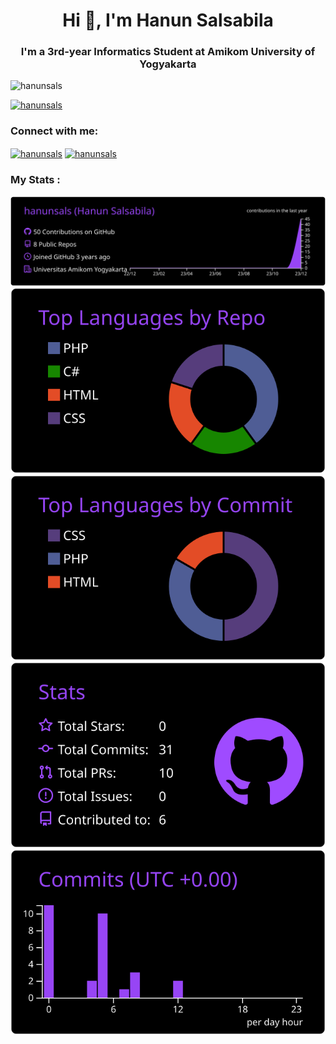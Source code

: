<h1 align="center">Hi 👋, I'm Hanun Salsabila</h1>
<h3 align="center">I'm a 3rd-year Informatics Student at Amikom University of Yogyakarta</h3>

<p align="left"> <img src="https://komarev.com/ghpvc/?username=hanunsals&label=Profile%20views&color=0e75b6&style=flat" alt="hanunsals" /> </p>

<p align="left"> <a href="https://github.com/ryo-ma/github-profile-trophy"><img src="https://github-profile-trophy.vercel.app/?username=hanunsals" alt="hanunsals" /></a> </p>

<h3 align="left">Connect with me:</h3>
<p align="left">
<a href="https://instagram.com/hanunsals" target="blank"><img align="center" src="https://raw.githubusercontent.com/rahuldkjain/github-profile-readme-generator/master/src/images/icons/Social/instagram.svg" alt="hanunsals" height="30" width="40" /></a>
<a href="https://www.hackerrank.com/hanunsals" target="blank"><img align="center" src="https://raw.githubusercontent.com/rahuldkjain/github-profile-readme-generator/master/src/images/icons/Social/hackerrank.svg" alt="hanunsals" height="30" width="40" /></a>
</p>

<h3 align="left">My Stats :</h3>

[![](https://raw.githubusercontent.com/hanunsals/hanunsals/master/profile-summary-card-output/midnight_purple/0-profile-details.svg)](https://github.com/vn7n24fzkq/github-profile-summary-cards)
[![](https://raw.githubusercontent.com/hanunsals/hanunsals/master/profile-summary-card-output/midnight_purple/1-repos-per-language.svg)](https://github.com/vn7n24fzkq/github-profile-summary-cards) [![](https://raw.githubusercontent.com/hanunsals/hanunsals/master/profile-summary-card-output/midnight_purple/2-most-commit-language.svg)](https://github.com/vn7n24fzkq/github-profile-summary-cards)
[![](https://raw.githubusercontent.com/hanunsals/hanunsals/master/profile-summary-card-output/midnight_purple/3-stats.svg)](https://github.com/vn7n24fzkq/github-profile-summary-cards) [![](https://raw.githubusercontent.com/hanunsals/hanunsals/master/profile-summary-card-output/midnight_purple/4-productive-time.svg)](https://github.com/vn7n24fzkq/github-profile-summary-cards)
